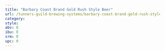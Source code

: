 ```yaml
---
title: "Barbary Coast Brand Gold Rush Style Beer"
url: /tunners-guild-brewing-systems/barbary-coast-brand-gold-rush-style-beer/
category: 
style: 
abv: 0
ibu: 0
srm: 0
upc: 0
---
```


